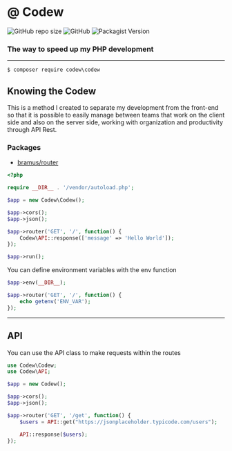 # @ Codew

![GitHub repo size](https://img.shields.io/github/repo-size/ianpatricck/codew) ![GitHub](https://img.shields.io/github/license/ianpatricck/codew)
![Packagist Version](https://img.shields.io/packagist/v/codew/codew)

### The way to speed up my PHP development

---

```
$ composer require codew\codew
```

## Knowing the Codew

This is a method I created to separate my development from the front-end so that it is possible to easily manage between teams that work on the client side and also on the server side, working with organization and productivity through API Rest.

### Packages

- [bramus/router](https://github.com/bramus/router)

```php
<?php

require __DIR__ . '/vendor/autoload.php';

$app = new Codew\Codew();

$app->cors();
$app->json();

$app->router('GET', '/', function() {
    Codew\API::response(['message' => 'Hello World']);
});

$app->run();
```

You can define environment variables with the env function

```php
$app->env(__DIR__);

$app->router('GET', '/', function() {
    echo getenv('ENV_VAR');
});
```

---

## API

You can use the API class to make requests within the routes

```php
use Codew\Codew;
use Codew\API;

$app = new Codew();

$app->cors();
$app->json();

$app->router('GET', '/get', function() {
    $users = API::get("https://jsonplaceholder.typicode.com/users");

    API::response($users);
});
```
